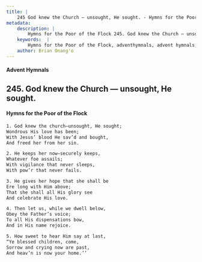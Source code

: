 ```yaml
---
title: |
    245 God knew the Church — unsought, He sought. - Hymns for the Poor of the Flock
metadata:
    description: |
        Hymns for the Poor of the Flock 245. God knew the Church — unsought, He sought.. God knew the church—unsought, He sought; Wondrous His love has been; With Jesus’ blood He sav’d and bought, And freed her from her sin. 
    keywords:  |
        Hymns for the Poor of the Flock, adventhymnals, advent hymnals, God knew the Church — unsought, He sought., God knew the church—unsought, He sought;, 
    author: Brian Onang'o
---
```


#### Advent Hymnals
## 245. God knew the Church — unsought, He sought.
####  Hymns for the Poor of the Flock

```txt
1. God knew the church—unsought, He sought;
Wondrous His love has been;
With Jesus’ blood He sav’d and bought,
And freed her from her sin.

2. He keeps her now—securely keeps,
Whatever foe assails;
With vigilance that never sleeps,
With pow’r that never fails.

3. He gives her hope that she shall be
Ere long with Him above;
That she shall all His glory see 
And celebrate His love.

4. Then let us, while we dwell below,
Obey the Father’s voice;
To all His dispensations bow,
And in His name rejoice.

5. How sweet to hear Him say at last,
“Ye blessed children, come,
Sorrow and crying now are past,
And heav’n is now your home.’’
```